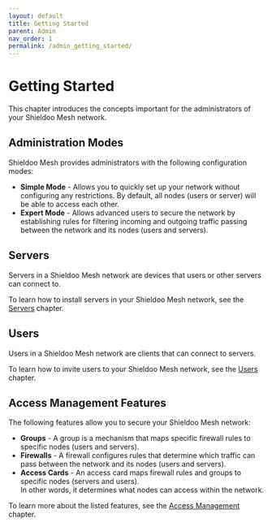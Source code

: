 ```yaml
---
layout: default
title: Getting Started
parent: Admin
nav_order: 1
permalink: /admin_getting_started/
---
```


# Getting Started
This chapter introduces the concepts important for the administrators of your Shieldoo Mesh network.

## Administration Modes
Shieldoo Mesh provides administrators with the following configuration modes:
- __Simple Mode__ - Allows you to quickly set up your network without configuring any restrictions. By default, all nodes (users or server) will be able to access each other.
- __Expert Mode__ - Allows advanced users to secure the network by establishing rules for filtering incoming and outgoing traffic passing between the network and its nodes (users and servers).  

## Servers
Servers in a Shieldoo Mesh network are devices that users or other servers can connect to.

To learn how to install servers in your Shieldoo Mesh network, see the [Servers](/servers/) chapter.

## Users
Users in a Shieldoo Mesh network are clients that can connect to servers.

To learn how to invite users to your Shieldoo Mesh network, see the [Users](/users/) chapter.

## Access Management Features
The following features allow you to secure your Shieldoo Mesh network:
- __Groups__ - A group is a mechanism that maps specific firewall rules to specific nodes (users and servers).
- __Firewalls__ - A firewall configures rules that determine which traffic can pass between the network and its nodes (users and servers). 
- __Access Cards__ - An access card maps firewall rules and groups to specific nodes (servers and users).  
In other words, it determines what nodes can access within the network.

To learn more about the listed features, see the [Access Management](/access_management/#groups) chapter.
<!---Listener-->